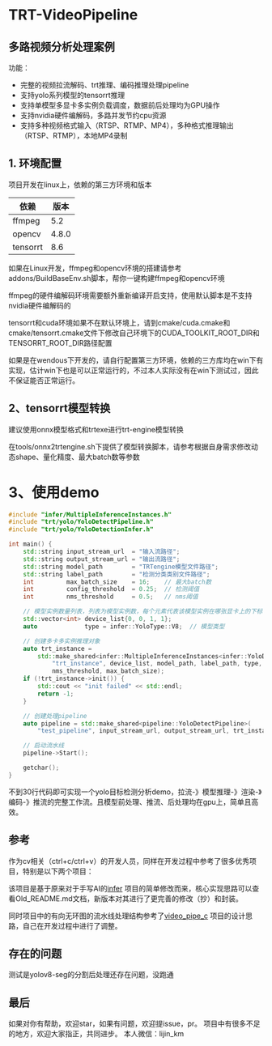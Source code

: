 # TRT-VideoPipeline

## 多路视频分析处理案例

功能：

- 完整的视频拉流解码、trt推理、编码推理处理pipeline
- 支持yolo系列模型的tensorrt推理
- 支持单模型多显卡多实例负载调度，数据前后处理均为GPU操作
- 支持nvidia硬件编解码，多路并发节约cpu资源
- 支持多种视频格式输入（RTSP、RTMP、MP4），多种格式推理输出（RTSP、RTMP），本地MP4录制

## 1. 环境配置

项目开发在linux上，依赖的第三方环境和版本

| 依赖       | 版本    |
|----------|-------|
| ffmpeg   | 5.2   |
| opencv   | 4.8.0 |
| tensorrt | 8.6   |

如果在Linux开发，ffmpeg和opencv环境的搭建请参考addons/BuildBaseEnv.sh脚本，帮你一键构建ffmpeg和opencv环境

ffmpeg的硬件编解码环境需要额外重新编译开启支持，使用默认脚本是不支持nvidia硬件编解码的

tensorrt和cuda环境如果不在默认环境上，请到cmake/cuda.cmake和cmake/tensorrt.cmake文件下修改自己环境下的CUDA_TOOLKIT_ROOT_DIR和TENSORRT_ROOT_DIR路径配置

如果是在wendous下开发的，请自行配置第三方环境，依赖的三方库均在win下有实现，估计win下也是可以正常运行的，不过本人实际没有在win下测试过，因此不保证能否正常运行。

## 2、tensorrt模型转换

建议使用onnx模型格式和trtexe进行trt-engine模型转换

在tools/onnx2trtengine.sh下提供了模型转换脚本，请参考根据自身需求修改动态shape、量化精度、最大batch数等参数

# 3、使用demo

~~~cpp
#include "infer/MultipleInferenceInstances.h"
#include "trt/yolo/YoloDetectPipeline.h"
#include "trt/yolo/YoloDetectionInfer.h"

int main() {
    std::string input_stream_url  = "输入流路径";
    std::string output_stream_url = "输出流路径";
    std::string model_path        = "TRTengine模型文件路径";
    std::string label_path        = "检测分类类别文件路径";
    int         max_batch_size    = 16;    // 最大batch数
    int         config_threshold  = 0.25;  // 检测阈值
    int         nms_threshold     = 0.5;   // nms阈值

    // 模型实例数量列表，列表为模型实例数，每个元素代表该模型实例在哪张显卡上的下标
    std::vector<int> device_list{0, 0, 1, 1};
    auto             type = infer::YoloType::V8;  // 模型类型

    // 创建多卡多实例推理对象
    auto trt_instance =
        std::make_shared<infer::MultipleInferenceInstances<infer::YoloDetectionInfer>>(
            "trt_instance", device_list, model_path, label_path, type, config_threshold,
            nms_threshold, max_batch_size);
    if (!trt_instance->init()) {
        std::cout << "init failed" << std::endl;
        return -1;
    }

    // 创建处理pipeline
    auto pipeline = std::make_shared<pipeline::YoloDetectPipeline>(
        "test_pipeline", input_stream_url, output_stream_url, trt_instance);

    // 启动流水线
    pipeline->Start();

    getchar();
}
~~~

不到30行代码即可实现一个yolo目标检测分析demo，拉流-》模型推理-》渲染-》编码-》推流的完整工作流。且模型前处理、推流、后处理均在gpu上，简单且高效。

## 参考

作为cv相关（ctrl+c/ctrl+v）的开发人员，同样在开发过程中参考了很多优秀项目，特别是以下两个项目：

该项目是基于原来对于手写AI的[infer](https://github.com/shouxieai/infer)
项目的简单修改而来，核心实现思路可以查看Old_README.md文档，新版本对其进行了更完善的修改（抄）和封装。

同时项目中的有向无环图的流水线处理结构参考了[video_pipe_c](https://github.com/sherlockchou86/video_pipe_c)
项目的设计思路，自己在开发过程中进行了调整。

## 存在的问题

测试是yolov8-seg的分割后处理还存在问题，没跑通

## 最后

如果对你有帮助，欢迎star，如果有问题，欢迎提issue，pr。
项目中有很多不足的地方，欢迎大家指正，共同进步。
本人微信：lijin_km
